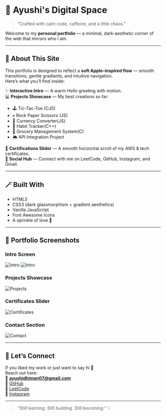 # 🍃 Ayushi's Digital Space

> "Crafted with calm code, caffeine, and a little chaos."

Welcome to my **personal portfolio** — a minimal, dark-aesthetic corner of the web that mirrors who I am.  

---

## 🌙 About This Site
This portfolio is designed to reflect a **soft Apple-inspired flow** — smooth transitions, gentle gradients, and intuitive navigation.  
Here’s what you’ll find inside:

✨ **Interactive Intro** — A warm *Hello* greeting with motion.  
💻 **Projects Showcase** — My best creations so far:
- 🕹 Tic-Tac-Toe (CJS)
- ✊ Rock Paper Scissors (JS)
- 💱 Currency Converter(JS)
- 📅 Habit Tracker(C++)
- 🛒 Grocery Management System(C)
- 🌦 API Integration Project

📜 **Certifications Slider** — A smooth horizontal scroll of my AWS & tech certificates.  
🔗 **Social Hub** — Connect with me on LeetCode, GitHub, Instagram, and Gmail.

---

## 🪄 Built With
- HTML5  
- CSS3 (dark glassmorphism + gradient aesthetics)  
- Vanilla JavaScript  
- Font Awesome Icons  
- A sprinkle of love 💜

---
## 📸 Portfolio Screenshots

### Intro Screen
![Intro](assets/intro1.jpeg)
![Intro](assets/intro2.jpeg)

### Projects Showcase
![Projects](assets/projects.png)

### Certificates Slider
![Certificates](assets/certificates.png)

### Contact Section
![Contact](assets/contact.png)



---

## 🌸 Let’s Connect
If you liked my work or just want to say hi 👋  
Reach out here:  
📧 **[ayushidhiman07@gmail.com](mailto:ayushidhiman07@gmail.com)**  
🐙 [GitHub](https://github.com/AyushiiDhiman)  
🧠 [LeetCode](https://leetcode.com/https_ayushi/)  
📸 [Instagram](https://instagram.com/aau.shhie)

---

> *"Still learning. Still building. Still becoming."* ✨
